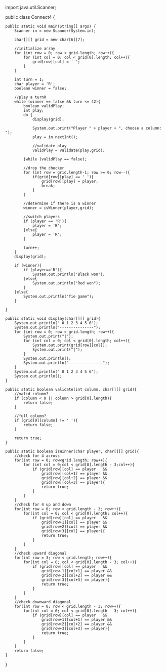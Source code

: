 import java.util.Scanner;

public class Connect4 {

	public static void main(String[] args) {
		Scanner in = new Scanner(System.in);
		
		char[][] grid = new char[6][7];
		
		//initialize array
		for (int row = 0; row < grid.length; row++){
			for (int col = 0; col < grid[0].length; col++){
				grid[row][col] = ' ';
			}
		}
		
		int turn = 1;
		char player = 'R';
		boolean winner = false;		
		
		//play a turnR
		while (winner == false && turn <= 42){
			boolean validPlay;
			int play;
			do {
				display(grid);
				
				System.out.print("Player " + player + ", choose a column: ");
				play = in.nextInt();
				
				//validate play
				validPlay = validate(play,grid);
				
			}while (validPlay == false);
			
			//drop the checker
			for (int row = grid.length-1; row >= 0; row--){
				if(grid[row][play] == ' '){
					grid[row][play] = player;
					break;
				}
			}
			
			//determine if there is a winner
			winner = isWinner(player,grid);
			
			//switch players
			if (player == 'R'){
				player = 'B';
			}else{
				player = 'R';
			}
			
			turn++;			
		}
		display(grid);
		
		if (winner){
			if (player=='R'){
				System.out.println("Black won");
			}else{
				System.out.println("Red won");
			}
		}else{
			System.out.println("Tie game");
		}
		
	}
	
	public static void display(char[][] grid){
		System.out.println(" 0 1 2 3 4 5 6");
		System.out.println("---------------");
		for (int row = 0; row < grid.length; row++){
			System.out.print("|");
			for (int col = 0; col < grid[0].length; col++){
				System.out.print(grid[row][col]);
				System.out.print("|");
			}
			System.out.println();
			System.out.println("---------------");
		}
		System.out.println(" 0 1 2 3 4 5 6");
		System.out.println();
	}
	
	public static boolean validate(int column, char[][] grid){
		//valid column?
		if (column < 0 || column > grid[0].length){
			return false;
		}
		
		//full column?
		if (grid[0][column] != ' '){
			return false;
		}
		
		return true;
	}
	
	public static boolean isWinner(char player, char[][] grid){
		//check for 4 across
		for(int row = 0; row<grid.length; row++){
			for (int col = 0;col < grid[0].length - 3;col++){
				if (grid[row][col] == player   && 
					grid[row][col+1] == player &&
					grid[row][col+2] == player &&
					grid[row][col+3] == player){
					return true;
				}
			}			
		}
		//check for 4 up and down
		for(int row = 0; row < grid.length - 3; row++){
			for(int col = 0; col < grid[0].length; col++){
				if (grid[row][col] == player   && 
					grid[row+1][col] == player &&
					grid[row+2][col] == player &&
					grid[row+3][col] == player){
					return true;
				}
			}
		}
		//check upward diagonal
		for(int row = 3; row < grid.length; row++){
			for(int col = 0; col < grid[0].length - 3; col++){
				if (grid[row][col] == player   && 
					grid[row-1][col+1] == player &&
					grid[row-2][col+2] == player &&
					grid[row-3][col+3] == player){
					return true;
				}
			}
		}
		//check downward diagonal
		for(int row = 0; row < grid.length - 3; row++){
			for(int col = 0; col < grid[0].length - 3; col++){
				if (grid[row][col] == player   && 
					grid[row+1][col+1] == player &&
					grid[row+2][col+2] == player &&
					grid[row+3][col+3] == player){
					return true;
				}
			}
		}
		return false;
	}
}
